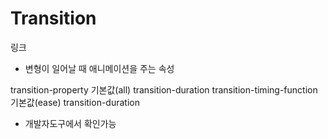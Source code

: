 # Transition

링크

- 변형이 일어날 때 애니메이션을 주는 속성

transition-property 기본값(all)
transition-duration
transition-timing-function 기본값(ease)
transition-duration

- 개발자도구에서 확인가능
